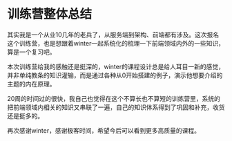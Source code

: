 # 训练营整体总结

其实我是一个从业10几年的老兵了，从服务端到架构、前端都有涉及。这次报名这个训练营，也是想跟着winter一起系统化的梳理一下前端领域内外的一些知识，算是一个复习吧。

本次训练营给我的感触还是挺深的，winter的课程设计总是给人耳目一新的感觉，并非单纯教条的知识灌输，而是通过各种从0开始搭建的例子，演示他想要介绍的主题的内在原理。

20周的时间过的很快，我自己也觉得在这个不算长也不算短的训练营里，系统的把前端领域内相关的知识又串联了一遍，自己的知识体系得到了巩固和补充，收货还是挺多的。

再次感谢winter，感谢极客时间，希望今后可以看到更多高质量的课程。

